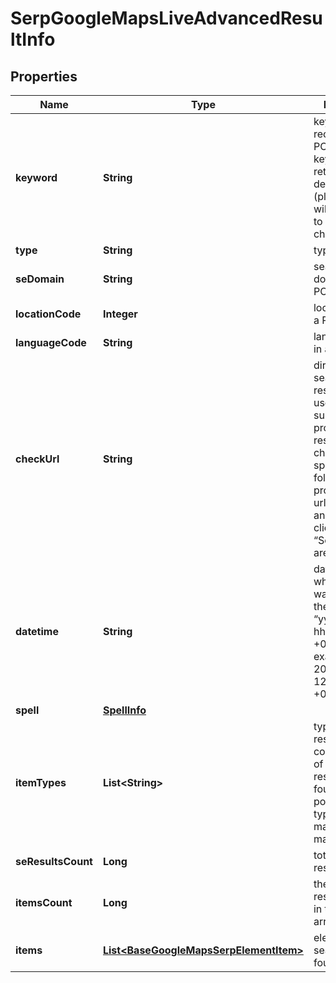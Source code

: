 

# SerpGoogleMapsLiveAdvancedResultInfo


## Properties

| Name | Type | Description | Notes |
|------------ | ------------- | ------------- | -------------|
|**keyword** | **String** | keyword received in a POST array the keyword is returned with decoded %## (plus symbol ‘+’ will be decoded to a space character) |  [optional] |
|**type** | **String** | type of element |  [optional] |
|**seDomain** | **String** | search engine domain in a POST array |  [optional] |
|**locationCode** | **Integer** | location code in a POST array |  [optional] |
|**languageCode** | **String** | language code in a POST array |  [optional] |
|**checkUrl** | **String** | direct URL to search engine results you can use it to make sure that we provided exact results Note: to check location-specific results, follow the provided check url, scroll up and down, then click the “Search this area” button |  [optional] |
|**datetime** | **String** | date and time when the result was received in the UTC format: “yyyy-mm-dd hh-mm-ss +00:00” example: 2019-11-15 12:57:46 +00:00 |  [optional] |
|**spell** | [**SpellInfo**](SpellInfo.md) |  |  [optional] |
|**itemTypes** | **List&lt;String&gt;** | types of search results in SERP contains types of search results (items) found in SERP. possible item types: maps_search, maps_paid_item |  [optional] |
|**seResultsCount** | **Long** | total number of results in SERP |  [optional] |
|**itemsCount** | **Long** | the number of results returned in the items array |  [optional] |
|**items** | [**List&lt;BaseGoogleMapsSerpElementItem&gt;**](BaseGoogleMapsSerpElementItem.md) | elements of search results found in SERP |  [optional] |



